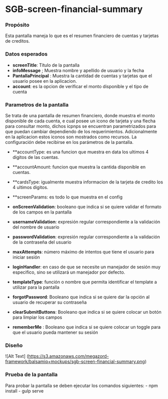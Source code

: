 <h1>SGB-screen-financial-summary</h1>

<h3>Propósito</h3>

Esta pantalla maneja lo que es el resumen financiero de cuentas y tarjetas de creditos.

<h3>Datos esperados</h3>

- **screenTitle**: Título de la pantalla 
- **infoMessage** ; Muestra nombre y apellido de usuario y la fecha
- **PantallaPrincipal** : Muestra la cantidad de cuentas y tarjetas que el usuario posee en la aplicacion.
- **account**: es la opcion de verificar el monto disponible y el tipo de cuenta


<h3>Parametros de la pantalla</h3>

Se trata de una pantalla de resumen financiero, donde muestra el monto disponible de cada cuenta, e cual posee un icono de tarjeta y una flecha para consultar monto, dichos icpnps se encuentran parametrizados para que puedan cambiar dependiendo de los requerimientos. Adicionalmente en la aplicacion estos iconos son mostrados como recursos. La configuración debe recibirse en los parámetros de la pantalla.

- **accountType: es una funcion que muestra en data los ultimos 4 digitos de las cuentas. 
- **accountAmount: funcion que muestra la cantida disponible en cuentas.
- **cardsType: igualmente muestra informacion de la tarjeta de credito los 4 ultimos digitos.
- **screenParams: es todo lo que muestra en el config

- **onScreenValidation**: booleano que indica si se quiere validar el formato de los campos en la pantalla
- **usernameValidation**: expresión regular correspondiente a la validación del nombre de usuario
- **passwordValidation**: expresión regular correspondiente a la validación de la contraseña del usuario
- **maxAttempts**: número máximo de intentos que tiene el usuario para iniciar sesión
- **loginHandler**: en caso de que se necesite un manejador de sesión muy especifico, sino se utilizará un manejador por defecto. 
- **templateType**: función o nombre que permita identificar el template a utilizar para la pantalla
- **forgotPassword**: Booleano que indica si se quiere dar la opción al usuario de recuperar su contraseña
- **clearSubmitButtons**: Booleano que indica si se quiere colocar un botón para limpiar los campos
- **rememberMe** : Booleano que indica si se quiere colocar un toggle para que el usuario pueda mantener su sesión

<h3> Diseño </h3>

![Alt Text] (https://s3.amazonaws.com/megazord-framework/balsamiq+mockups/sgb-screen-financial-summary.png)

<h3> Prueba de la pantalla </h3>
Para probar la pantalla se deben ejecutar los comandos siguientes:
- npm install
- gulp serve

